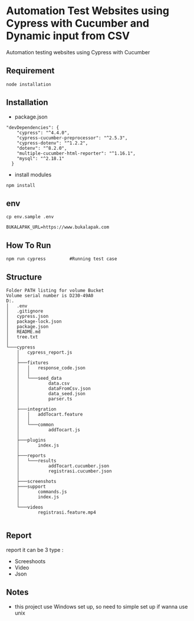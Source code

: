 # Automation Test Websites using Cypress with Cucumber and Dynamic input from CSV

Automation testing websites using Cypress with Cucumber


## Requirement
```
node installation
```

## Installation

- package.json
```
"devDependencies": {
    "cypress": "^4.4.0",
    "cypress-cucumber-preprocessor": "^2.5.3",
    "cypress-dotenv": "^1.2.2",
    "dotenv": "^8.2.0",
    "multiple-cucumber-html-reporter": "^1.16.1",
    "mysql": "^2.18.1"
  }
```

- install modules
```
npm install
```

## env

```
cp env.sample .env
```
```
BUKALAPAK_URL=https://www.bukalapak.com
```
    
## How To Run
```
npm run cypress         #Running test case
```

## Structure
```
Folder PATH listing for volume Bucket
Volume serial number is D230-49A0
D:.
│   .env
│   .gitignore
│   cypress.json
│   package-lock.json
│   package.json
│   README.md
│   tree.txt
│   
└───cypress
    │   cypress_report.js
    │   
    ├───fixtures
    │   │   response_code.json
    │   │   
    │   └───seed_data
    │           data.csv
    │           dataFromCsv.json
    │           data_seed.json
    │           parser.ts
    │           
    ├───integration
    │   │   addTocart.feature
    │   │   
    │   └───common
    │           addTocart.js
    │           
    ├───plugins
    │       index.js
    │       
    ├───reports
    │   └───results
    │           addTocart.cucumber.json
    │           registrasi.cucumber.json
    │           
    ├───screenshots
    ├───support
    │       commands.js
    │       index.js
    │       
    └───videos
            registrasi.feature.mp4
            
```



## Report

report it can be 3 type :
- Screeshoots
- Video
- Json

## Notes
- this project use Windows set up, so need to simple set up if wanna use unix


